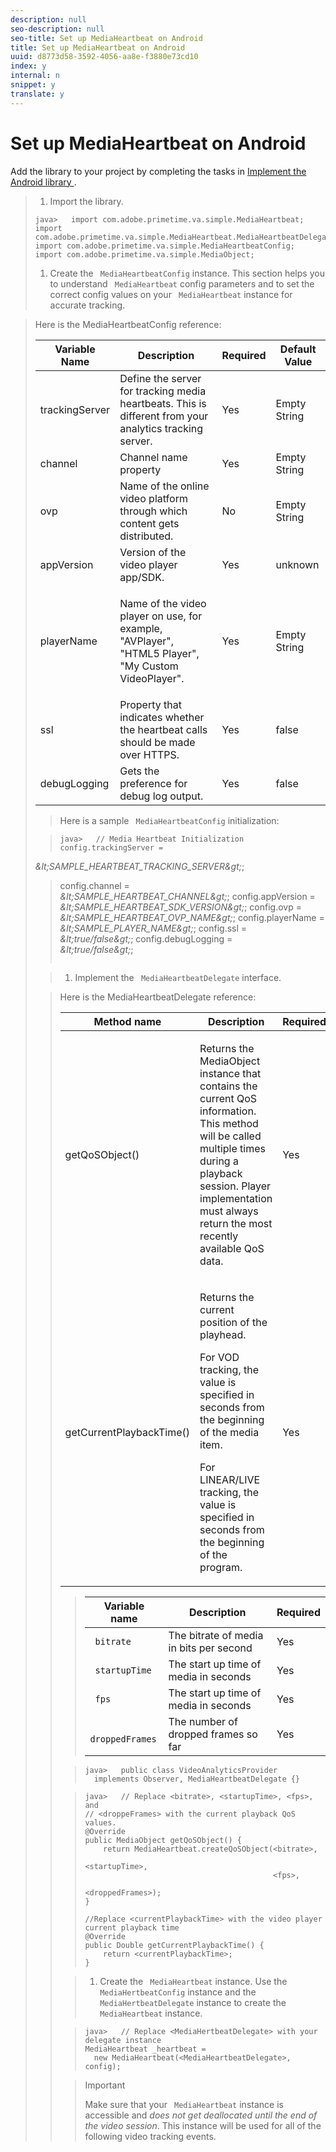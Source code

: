 ```yaml
---
description: null
seo-description: null
seo-title: Set up MediaHeartbeat on Android
title: Set up MediaHeartbeat on Android
uuid: d8773d58-3592-4056-aa8e-f3880e73cd10
index: y
internal: n
snippet: y
translate: y
---
```


# Set up MediaHeartbeat on Android

Add the library to your project by completing the tasks in [ Implement the Android library ](c_vhl_imp-lib-android.md#concept_A72BFE683F4A4A3397FD0C71E955DF07). 

>1. Import the library.
>
>   ```
>   java>   import com.adobe.primetime.va.simple.MediaHeartbeat; 
>   import com.adobe.primetime.va.simple.MediaHeartbeat.MediaHeartbeatDelegate; 
>   import com.adobe.primetime.va.simple.MediaHeartbeatConfig; 
>   import com.adobe.primetime.va.simple.MediaObject; 
>   
>   ```
>
>1. Create the ` MediaHeartbeatConfig` instance.
>   This section helps you to understand ` MediaHeartbeat` config parameters and to set the correct config values on your ` MediaHeartbeat` instance for accurate tracking. 



><table id="table_5CDFEDDE93DC4605AA300FB1ADD8E858"> 
 <desc>
   Here is the 
  <span class="codeph"> MediaHeartbeatConfig </span> reference: 
 </desc> 
 <thead> 
  <tr> 
   <th colname="col1" class="entry"> Variable Name </th> 
   <th colname="col2" class="entry"> Description </th> 
   <th colname="col3" class="entry"> Required </th> 
   <th colname="col4" class="entry"> Default Value </th> 
  </tr> 
 </thead>
 <tbody> 
  <tr> 
   <td colname="col1"> <span class="codeph"> trackingServer </span> </td> 
   <td colname="col2"> Define the server for tracking media heartbeats. This is different from your analytics tracking server. </td> 
   <td colname="col3"> Yes </td> 
   <td colname="col4"> Empty String </td> 
  </tr> 
  <tr> 
   <td colname="col1"> <span class="codeph"> channel </span> </td> 
   <td colname="col2"> Channel name property </td> 
   <td colname="col3"> Yes </td> 
   <td colname="col4"> Empty String </td> 
  </tr> 
  <tr> 
   <td colname="col1"> <span class="codeph"> ovp </span> </td> 
   <td colname="col2"> Name of the online video platform through which content gets distributed. </td> 
   <td colname="col3"> No </td> 
   <td colname="col4"> Empty String </td> 
  </tr> 
  <tr> 
   <td colname="col1"> <span class="codeph"> appVersion </span> </td> 
   <td colname="col2"> Version of the video player app/SDK. </td> 
   <td colname="col3"> Yes </td> 
   <td colname="col4"> unknown </td> 
  </tr> 
  <tr> 
   <td colname="col1"> <span class="codeph"> playerName </span> </td> 
   <td colname="col2"> <p>Name of the video player on use, for example, "AVPlayer", "HTML5 Player", "My Custom VideoPlayer". </p> </td> 
   <td colname="col3"> Yes </td> 
   <td colname="col4"> Empty String </td> 
  </tr> 
  <tr> 
   <td colname="col1"> <span class="codeph"> ssl </span> </td> 
   <td colname="col2"> Property that indicates whether the heartbeat calls should be made over HTTPS. </td> 
   <td colname="col3"> Yes </td> 
   <td colname="col4"> false </td> 
  </tr> 
  <tr> 
   <td colname="col1"> <span class="codeph"> debugLogging </span> </td> 
   <td colname="col2"> Gets the preference for debug log output. </td> 
   <td colname="col3"> Yes </td> 
   <td colname="col4"> false </td> 
  </tr> 
 </tbody> 
</table>

>   Here is a sample ` MediaHeartbeatConfig` initialization: 

>
>   ```
>   java>   // Media Heartbeat Initialization 
>   config.trackingServer =  
<i>&amp;lt;SAMPLE_HEARTBEAT_TRACKING_SERVER&amp;gt;</i>; 
>   config.channel =  
<i>&amp;lt;SAMPLE_HEARTBEAT_CHANNEL&amp;gt;</i>; 
>   config.appVersion =  
<i>&amp;lt;SAMPLE_HEARTBEAT_SDK_VERSION&amp;gt;</i>; 
>   config.ovp =  
<i>&amp;lt;SAMPLE_HEARTBEAT_OVP_NAME&amp;gt;</i>; 
>   config.playerName =  
<i>&amp;lt;SAMPLE_PLAYER_NAME&amp;gt;</i>; 
>   config.ssl =  
<i>&amp;lt;true/false&amp;gt;</i>; 
>   config.debugLogging =  
<i>&amp;lt;true/false&amp;gt;</i>; 
>   
>   ```

>
>1. Implement the ` MediaHeartbeatDelegate` interface.


><table id="table_A815A90BFEC64EC1A26900DC077342DA"> 
 <desc>
   Here is the 
  <span class="codeph"> MediaHeartbeatDelegate </span> reference: 
 </desc> 
 <thead> 
  <tr> 
   <th colname="col1" class="entry"> Method name </th> 
   <th colname="col2" class="entry"> Description </th> 
   <th colname="col3" class="entry"> Required </th> 
  </tr> 
 </thead>
 <tbody> 
  <tr> 
   <td colname="col1"> <span class="codeph"> getQoSObject() </span> </td> 
   <td colname="col2"> <p>Returns the <span class="codeph"> MediaObject </span> instance that contains the current QoS information. This method will be called multiple times during a playback session. Player implementation must always return the most recently available QoS data. </p> </td> 
   <td colname="col3"> Yes </td> 
  </tr> 
  <tr> 
   <td colname="col1"> <span class="codeph"> getCurrentPlaybackTime() </span> </td> 
   <td colname="col2"> <p>Returns the current position of the playhead. </p> <p>For VOD tracking, the value is specified in seconds from the beginning of the media item. </p> <p>For LINEAR/LIVE tracking, the value is specified in seconds from the beginning of the program. </p> </td> 
   <td colname="col3"> Yes </td> 
  </tr> 
 </tbody> 
</table>



>   |  Variable name  | Description  | Required  |
>   |---|---|---|
>   |  ` bitrate`  | The bitrate of media in bits per second  | Yes  |
>   |  ` startupTime`  | The start up time of media in seconds  | Yes  |
>   |  ` fps`  | The start up time of media in seconds  | Yes  |
>   |  ` droppedFrames`  | The number of dropped frames so far  | Yes  |

>
>   ```
>   java>   public class VideoAnalyticsProvider  
>     implements Observer, MediaHeartbeatDelegate {}
>   ```


>
>   ```
>   java>   // Replace <bitrate>, <startupTime>, <fps>, and  
>   // <droppeFrames> with the current playback QoS values.  
>   @Override 
>   public MediaObject getQoSObject() { 
>       return MediaHeartbeat.createQoSObject(<bitrate>,  
>                                             <startupTime>,  
>                                             <fps>,  
>                                             <droppedFrames>); 
>   } 
>    
>   //Replace <currentPlaybackTime> with the video player current playback time 
>   @Override 
>   public Double getCurrentPlaybackTime() { 
>       return <currentPlaybackTime>; 
>   }
>   ```

>
>1. Create the ` MediaHeartbeat` instance.
>   Use the ` MediaHertbeatConfig` instance and the ` MediaHertbeatDelegate` instance to create the ` MediaHeartbeat` instance. 

>
>   ```
>   java>   // Replace <MediaHertbeatDelegate> with your delegate instance 
>   MediaHeartbeat _heartbeat =  
>     new MediaHeartbeat(<MediaHeartbeatDelegate>, config);
>   ```


>   >[!IMPORTANT]
>   >
>   >Make sure that your ` MediaHeartbeat` instance is accessible and *does not get deallocated until the end of the video session*. This instance will be used for all of the following video tracking events. 
>
